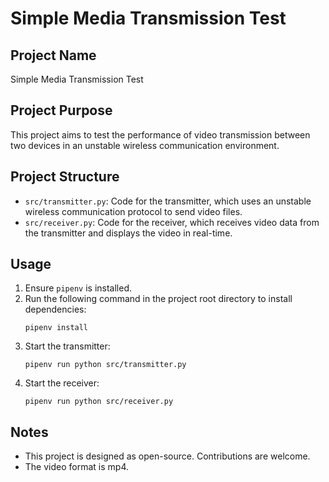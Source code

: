 # Simple Media Transmission Test

## Project Name
Simple Media Transmission Test

## Project Purpose
This project aims to test the performance of video transmission between two devices in an unstable wireless communication environment.

## Project Structure
- `src/transmitter.py`: Code for the transmitter, which uses an unstable wireless communication protocol to send video files.
- `src/receiver.py`: Code for the receiver, which receives video data from the transmitter and displays the video in real-time.

## Usage
1. Ensure `pipenv` is installed.
2. Run the following command in the project root directory to install dependencies:
   ```
   pipenv install
   ```
3. Start the transmitter:
   ```
   pipenv run python src/transmitter.py
   ```
4. Start the receiver:
   ```
   pipenv run python src/receiver.py
   ```

## Notes
- This project is designed as open-source. Contributions are welcome.
- The video format is mp4.